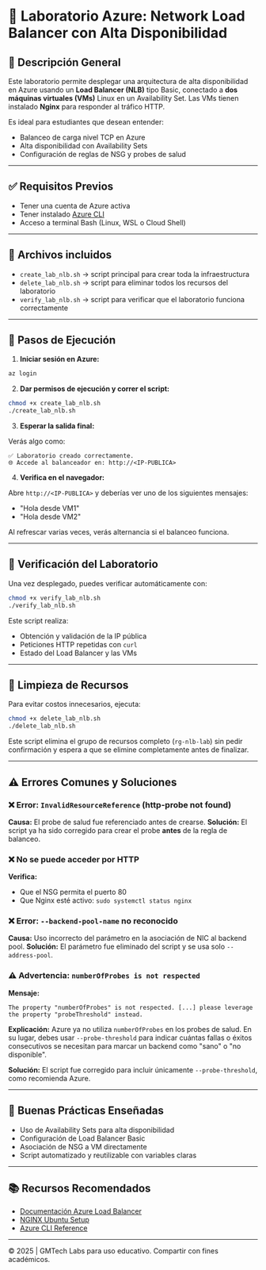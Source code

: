 
# 🧪 Laboratorio Azure: Network Load Balancer con Alta Disponibilidad

## 📘 Descripción General
Este laboratorio permite desplegar una arquitectura de alta disponibilidad en Azure usando un **Load Balancer (NLB)** tipo Basic, conectado a **dos máquinas virtuales (VMs)** Linux en un Availability Set. Las VMs tienen instalado **Nginx** para responder al tráfico HTTP.

Es ideal para estudiantes que desean entender:
- Balanceo de carga nivel TCP en Azure
- Alta disponibilidad con Availability Sets
- Configuración de reglas de NSG y probes de salud

---

## ✅ Requisitos Previos
- Tener una cuenta de Azure activa
- Tener instalado [Azure CLI](https://learn.microsoft.com/en-us/cli/azure/install-azure-cli)
- Acceso a terminal Bash (Linux, WSL o Cloud Shell)

---

## 📂 Archivos incluidos
- `create_lab_nlb.sh` → script principal para crear toda la infraestructura
- `delete_lab_nlb.sh` → script para eliminar todos los recursos del laboratorio
- `verify_lab_nlb.sh` → script para verificar que el laboratorio funciona correctamente

---

## 🚀 Pasos de Ejecución

1. **Iniciar sesión en Azure:**
```bash
az login
```

2. **Dar permisos de ejecución y correr el script:**
```bash
chmod +x create_lab_nlb.sh
./create_lab_nlb.sh
```

3. **Esperar la salida final:**

Verás algo como:
```
✅ Laboratorio creado correctamente.
🌐 Accede al balanceador en: http://<IP-PUBLICA>
```

4. **Verifica en el navegador:**

Abre `http://<IP-PUBLICA>` y deberías ver uno de los siguientes mensajes:
- "Hola desde VM1"
- "Hola desde VM2"

Al refrescar varias veces, verás alternancia si el balanceo funciona.

---

## 🧪 Verificación del Laboratorio

Una vez desplegado, puedes verificar automáticamente con:

```bash
chmod +x verify_lab_nlb.sh
./verify_lab_nlb.sh
```

Este script realiza:
- Obtención y validación de la IP pública
- Peticiones HTTP repetidas con `curl`
- Estado del Load Balancer y las VMs

---

## 🧹 Limpieza de Recursos
Para evitar costos innecesarios, ejecuta:

```bash
chmod +x delete_lab_nlb.sh
./delete_lab_nlb.sh
```

Este script elimina el grupo de recursos completo (`rg-nlb-lab`) sin pedir confirmación y espera a que se elimine completamente antes de finalizar.

---

## ⚠️ Errores Comunes y Soluciones

### ❌ Error: `InvalidResourceReference` (http-probe not found)
**Causa:** El probe de salud fue referenciado antes de crearse.
**Solución:** El script ya ha sido corregido para crear el probe **antes** de la regla de balanceo.

### ❌ No se puede acceder por HTTP
**Verifica:**
- Que el NSG permita el puerto 80
- Que Nginx esté activo: `sudo systemctl status nginx`

### ❌ Error: `--backend-pool-name` no reconocido
**Causa:** Uso incorrecto del parámetro en la asociación de NIC al backend pool.
**Solución:** El parámetro fue eliminado del script y se usa solo `--address-pool`.

### ⚠️ Advertencia: `numberOfProbes is not respected`
**Mensaje:**
```
The property "numberOfProbes" is not respected. [...] please leverage the property "probeThreshold" instead.
```

**Explicación:** Azure ya no utiliza `numberOfProbes` en los probes de salud. En su lugar, debes usar `--probe-threshold` para indicar cuántas fallas o éxitos consecutivos se necesitan para marcar un backend como "sano" o "no disponible".

**Solución:** El script fue corregido para incluir únicamente `--probe-threshold`, como recomienda Azure.

---

## 🧠 Buenas Prácticas Enseñadas
- Uso de Availability Sets para alta disponibilidad
- Configuración de Load Balancer Basic
- Asociación de NSG a VM directamente
- Script automatizado y reutilizable con variables claras

---

## 📚 Recursos Recomendados
- [Documentación Azure Load Balancer](https://learn.microsoft.com/es-es/azure/load-balancer/load-balancer-overview)
- [NGINX Ubuntu Setup](https://ubuntu.com/server/docs/service-nginx)
- [Azure CLI Reference](https://learn.microsoft.com/es-es/cli/azure/)

---

© 2025 | GMTech Labs para uso educativo. Compartir con fines académicos.
